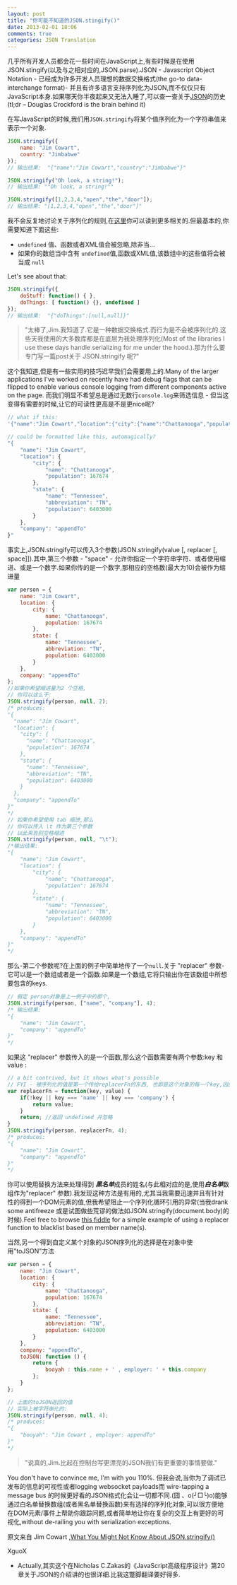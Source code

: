 ```yaml
---
layout: post
title: "你可能不知道的JSON.stingify()"
date: 2013-02-01 18:06
comments: true
categories: JSON Translation
---
```

几乎所有开发人员都会花一些时间在JavaScript上,有些时候是在使用JSON.stingify(以及与之相对应的,JSON.parse).JSON - Javascript Object Notation - 已经成为许多开发人员理想的数据交换格式(the go-to data-interchange format)- 并且有许多语言支持序列化为JSON,而不仅仅只有JavaScript本身.如果哪天你半夜起来又无法入睡了,可以查一查关于[JSON](http://en.wikipedia.org/wiki/JSON#History)的历史(tl;dr – Douglas Crockford is the brain behind it)
<!--more-->
在写JavaScript的时候,我们用```JSON.stringify```将某个值序列化为一个字符串值来表示一个对象.

```javascript
JSON.stringify({
    name: "Jim Cowart",
    country: "Jimbabwe"
});
// 输出结果:  "{"name":"Jim Cowart","country":"Jimbabwe"}"

JSON.stringify("Oh look, a string!");
// 输出结果: ""Oh look, a string!""

JSON.stringify([1,2,3,4,"open","the","door"]);
// 输出结果: "[1,2,3,4,"open","the","door"]"
```
我不会反复地讨论关于序列化的规则,在[这里](https://developer.mozilla.org/en-US/docs/JavaScript/Reference/Global_Objects/JSON/stringify)你可以读到更多相关的.但最基本的,你需要知道下面这些:  

-  ```undefined``` 值、函数或者XML值会被忽略,除非当...
- 如果你的数组当中含有 ```undefined```值,函数或XML值,该数组中的这些值将会被当成 ```null```

Let's see about that:

```javascript
JSON.stringify({
    doStuff: function() { },
    doThings: [ function() {}, undefined ]
});
// 输出结果:  "{"doThings":[null,null]}"
```

>"太棒了,Jim.我知道了.它是一种数据交换格式.而行为是不会被序列化的.这些天我使用的大多数库都是在底层为我处理序列化(Most of the libraries I use these days handle serializing for me under the hood.).那为什么要专门写一篇post关于 JSON.stringify 呢?"

这个我知道,但是有一些实用的技巧迟早我们会需要用上的.Many of the larger applications I've worked on recently have had debug flags that can be flipped to enable various console logging from different components active on the page.
而我们明显不希望总是通过无数行```console.log```来筛选信息 - 但当这变得有需要的时候,让它的可读性更高是不是更nice呢?

```javascript
// what if this:
'{"name":"Jim Cowart","location":{"city":{"name":"Chattanooga","population":167674},"state":{"name":"Tennessee","abbreviation":"TN","population":6403000}},"company":"appendTo"}'

// could be formatted like this, automagically?
"{
    "name": "Jim Cowart",
    "location": {
        "city": {
            "name": "Chattanooga",
            "population": 167674
        },
        "state": {
            "name": "Tennessee",
            "abbreviation": "TN",
            "population": 6403000
        }
    },
    "company": "appendTo"
}"
```
事实上,JSON.stringify可以传入3个参数(JSON.stringify(value [, replacer [, space]]).其中,第三个参数 - "space" - 允许你指定一个字符串字符、或者使用缩进、或是一个数字.如果你传的是一个数字,那相应的空格数(最大为10)会被作为缩进量

```javascript
var person = {
    name: "Jim Cowart",
    location: {
        city: {
            name: "Chattanooga",
            population: 167674
        },
        state: {
            name: "Tennessee",
            abbreviation: "TN",
            population: 6403000
        }
    },
    company: "appendTo"
};
//如果你希望缩进量为2 个空格,
// 你可以这么干:
JSON.stringify(person, null, 2);
/* produces:
"{
  "name": "Jim Cowart",
  "location": {
    "city": {
      "name": "Chattanooga",
      "population": 167674
    },
    "state": {
      "name": "Tennessee",
      "abbreviation": "TN",
      "population": 6403000
    }
  },
  "company": "appendTo"
}"
*/
// 如果你希望使用 tab 缩进,那么
// 你可以传入 \t 作为第三个参数
// 以此来告别空格缩进
JSON.stringify(person, null, "\t");
/*输出结果:
"{
    "name": "Jim Cowart",
    "location": {
        "city": {
            "name": "Chattanooga",
            "population": 167674
        },
        "state": {
            "name": "Tennessee",
            "abbreviation": "TN",
            "population": 6403000
        }
    },
    "company": "appendTo"
}"
*/
```
那么-第二个参数呢?在上面的例子中简单地传了一个```null```.关于 "replacer" 参数-它可以是一个数组或者是一个函数.如果是一个数组,它将只输出你在该数组中所想要包含的keys.

```javascript
// 假定 person对象是上一例子中的那个,
JSON.stringify(person, ["name", "company"], 4);
/* 输出结果:
"{
    "name": "Jim Cowart",
    "company": "appendTo"
}"
*/
```
如果这 "replacer" 参数传入的是一个函数,那么这个函数需要有两个参数:key 和 value :

```javascript
// a bit contrived, but it shows what's possible
// FYI - 被序列化的值是第一个传给replacerFn的东西, 也即是这个对象的每一个key,因此需要检查key的真假.
var replacerFn = function(key, value) {
    if(!key || key === 'name' || key === 'company') {
        return value;
    }
    return; //返回 undefined 并忽略 
}
JSON.stringify(person, replacerFn, 4);
/* produces:
"{
    "name": "Jim Cowart",
    "company": "appendTo"
}"
*/
```
你可以使用替换方法来处理得到 ***黑名单***成员的姓名(与此相对应的是,使用***白名单***数组作为"replacer" 参数).我发现这种方法是有用的,尤其当我需要迅速并且有针对性的得到一个DOM元素的值,但我希望阻止一个序列化循环引用的异常(当我drank some antifreeze 或是试图做些荒谬的做法如JSON.stringify(document.body)的时候).Feel free to browse [this fiddle](http://jsfiddle.net/ifandelse/6Yj5h/) for a simple example of using a replacer function to blacklist based on member name(s).

当然,另一个得到自定义某个对象的JSON序列化的选择是在对象中使用"toJSON"方法

```javascript
var person = {
    name: "Jim Cowart",
    location: {
        city: {
            name: "Chattanooga",
            population: 167674
        },
        state: {
            name: "Tennessee",
            abbreviation: "TN",
            population: 6403000
        }
    },
    company: "appendTo",
    toJSON: function () {
        return {
            booyah : this.name + ' , employer: ' + this.company
        };
    }
};

// 上面的toJSON返回的值
// 实际上被字符串化的:
JSON.stringify(person, null, 4);
/* produces:
"{
    "booyah": "Jim Cowart , employer: appendTo"
}"
*/
```
>"说真的,Jim.比起在控制台写更漂亮的JSON我们有更重要的事情要做."

You don't have to convince me, I'm with you 110%. 但我会说,当你为了调试已发布的信息的可视性或者logging websocket payloads而 wire-tapping a message bus 的时候更好看的JSON格式化会让一切都不同.(囧 、o(╯□╰)o)能够通过白名单替换数组(或者黑名单替换函数)来有选择的序列化对象,可以很方便地在DOM元素/事件上帮助你跟踪问题,或者简单地让你在复杂的交互上有更好的可视化,without de-railing you with serialization exceptions.

原文来自 Jim Cowart ,[What You Might Not Know About JSON.stringify()](http://freshbrewedcode.com/jimcowart/2013/01/29/what-you-might-not-know-about-json-stringify/?utm_source=javascriptweekly&utm_medium=email)

XguoX  
- Actually,其实这个在Nicholas C.Zakas的《JavaScript高级程序设计》第20章关于JSON的介绍讲的也很详细.比我这蹩脚翻译要好得多.